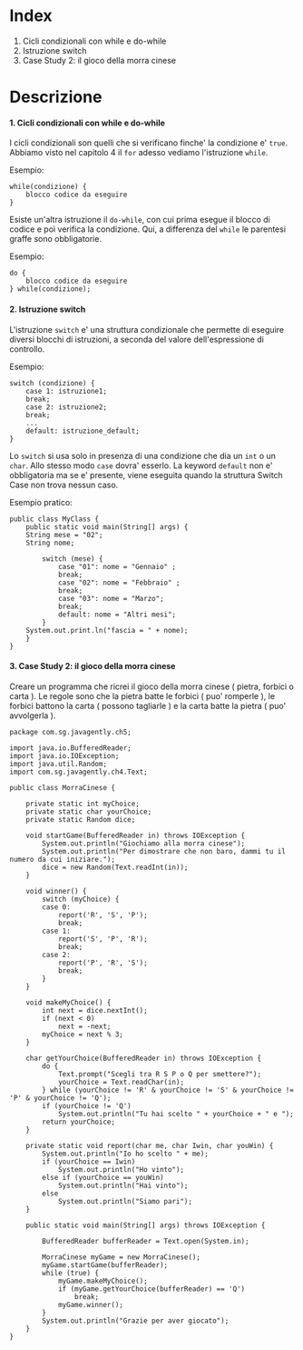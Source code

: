 # Index
1. Cicli condizionali con while e do-while
2. Istruzione switch
3. Case Study 2: il gioco della morra cinese

# Descrizione

#### 1. Cicli condizionali con while e do-while
I cicli condizionali son quelli che si verificano finche' la condizione e' `true`. Abbiamo visto nel capitolo 4 il `for` adesso vediamo l'istruzione `while`.

Esempio:

```
while(condizione) {
	blocco codice da eseguire
}
```

Esiste un'altra istruzione il `do-while`, con cui prima esegue il blocco di codice e poi verifica la condizione. Qui, a differenza del `while` le parentesi graffe sono obbligatorie.

Esempio:

```
do {
	blocco codice da eseguire
} while(condizione);
```

#### 2. Istruzione switch
L'istruzione `switch` e' una struttura condizionale che permette di eseguire diversi blocchi di istruzioni, a seconda del valore dell'espressione di controllo.

Esempio:

```
switch (condizione) { 
	case 1: istruzione1; 
	break; 
	case 2: istruzione2; 
	break; 
	... 
	default: istruzione_default; 
}
```
Lo `switch` si usa solo in presenza di una condizione che dia un `int` o un `char`. Allo stesso modo `case` dovra' esserlo.
La keyword `default` non e' obbligatoria ma se e' presente, viene eseguita quando la struttura Switch Case non trova nessun caso.

Esempio pratico:

```
public class MyClass {
	public static void main(String[] args) {
	String mese = "02";
	String nome;

		switch (mese) {
			case "01": nome = "Gennaio" ;
		   	break;
			case "02": nome = "Febbraio" ;
		   	break;
			case "03": nome = "Marzo";
		   	break;
			default: nome = "Altri mesi";
		}
	System.out.print.ln("fascia = " + nome);
	}
}
```
#### 3. Case Study 2: il gioco della morra cinese
Creare un programma che ricrei il gioco della morra cinese ( pietra, forbici o carta ). Le regole sono che la pietra batte le forbici ( puo' romperle ), le forbici battono la carta ( possono tagliarle ) e la carta batte la pietra ( puo' avvolgerla ).

```
package com.sg.javagently.ch5;

import java.io.BufferedReader;
import java.io.IOException;
import java.util.Random;
import com.sg.javagently.ch4.Text;

public class MorraCinese {

	private static int myChoice;
	private static char yourChoice;
	private static Random dice;

	void startGame(BufferedReader in) throws IOException {
		System.out.println("Giochiamo alla morra cinese");
		System.out.println("Per dimostrare che non baro, dammi tu il numero da cui iniziare.");
		dice = new Random(Text.readInt(in));
	}

	void winner() {
		switch (myChoice) {
		case 0:
			report('R', 'S', 'P');
			break;
		case 1:
			report('S', 'P', 'R');
			break;
		case 2:
			report('P', 'R', 'S');
			break;
		}
	}

	void makeMyChoice() {
		int next = dice.nextInt();
		if (next < 0)
			next = -next;
		myChoice = next % 3;
	}

	char getYourChoice(BufferedReader in) throws IOException {
		do {
			Text.prompt("Scegli tra R S P o Q per smettere?");
			yourChoice = Text.readChar(in);
		} while (yourChoice != 'R' & yourChoice != 'S' & yourChoice != 'P' & yourChoice != 'Q');
		if (yourChoice != 'Q')
			System.out.println("Tu hai scelto " + yourChoice + " e ");
		return yourChoice;
	}

	private static void report(char me, char Iwin, char youWin) {
		System.out.println("Io ho scelto " + me);
		if (yourChoice == Iwin)
			System.out.println("Ho vinto");
		else if (yourChoice == youWin)
			System.out.println("Hai vinto");
		else
			System.out.println("Siamo pari");
	}

	public static void main(String[] args) throws IOException {

		BufferedReader bufferReader = Text.open(System.in);

		MorraCinese myGame = new MorraCinese();
		myGame.startGame(bufferReader);
		while (true) {
			myGame.makeMyChoice();
			if (myGame.getYourChoice(bufferReader) == 'Q')
				break;
			myGame.winner();
		}
		System.out.println("Grazie per aver giocato");
	}
}
```